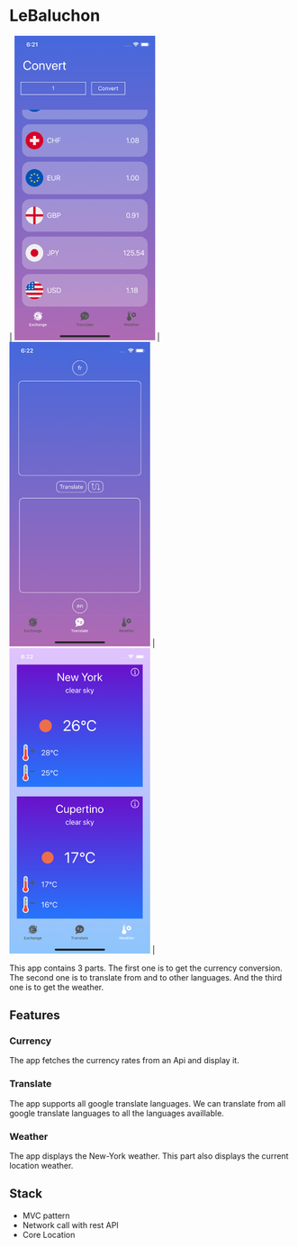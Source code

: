 # LeBaluchon

| <img src="https://github.com/alexous95/LeBaluchon/blob/master/Currency.png" width="250"> | <img src="https://github.com/alexous95/LeBaluchon/blob/master/Translate.png" width="250"> | <img src="https://github.com/alexous95/LeBaluchon/blob/master/Weather.png" width="250"> |

This app contains 3 parts. The first one is to get the currency conversion.
The second one is to translate from and to other languages.
And the third one is to get the weather.

## Features

### Currency
The app fetches the currency rates from an Api and display it. 

### Translate
The app supports all google translate languages. We can translate from all google translate languages to all the languages availlable.

### Weather
The app displays the New-York weather. This part also displays the current location weather.

## Stack
- MVC pattern
- Network call with rest API
- Core Location
